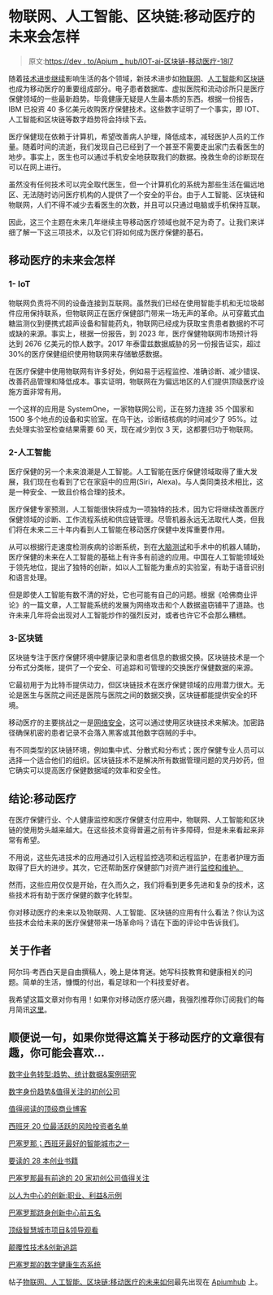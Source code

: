 # 物联网、人工智能、区块链:移动医疗的未来会怎样

> 原文:[https://dev . to/Apium _ hub/IOT-ai-区块链-移动医疗-18l7](https://dev.to/apium_hub/iot-ai-blockchain-what-does-the-future-hold-for-mobile-healthcare-18l7)

随着[技术进步继续](https://apiumhub.com/tech-blog-barcelona/disruptive-technology-innovations/)影响生活的各个领域，新技术进步如[物联网](https://apiumhub.com/tech-blog-barcelona/iot-projects-will-change-world/)、[人工智能](https://dev.to/apium_hub/artificial-intelligence--in-math-i-trust-5fhl)和[区块链](https://apiumhub.com/tech-blog-barcelona/blockchain-technology/)也成为移动医疗的重要组成部分。电子患者数据库、虚拟医院和流动诊所只是医疗保健领域的一些最新趋势。毕竟健康无疑是人生最本质的东西。根据一份报告，IBM 已投资 40 多亿美元收购医疗保健技术。这些数字证明了一个事实，即 IOT、人工智能和区块链等数字趋势将会持续下去。

医疗保健现在依赖于计算机，希望改善病人护理，降低成本，减轻医护人员的工作量。随着时间的流逝，我们发现自己已经到了一个甚至不需要走出家门去看医生的地步。事实上，医生也可以通过手机安全地获取我们的数据。挽救生命的诊断现在可以在网上进行。

虽然没有任何技术可以完全取代医生，但一个计算机化的系统为那些生活在偏远地区、无法随时访问医疗机构的人提供了一个安全的平台。由于人工智能、区块链和物联网，人们不得不减少去看医生的次数，并且可以只通过电脑或手机保持互联。

因此，这三个主题在未来几年继续主导移动医疗领域也就不足为奇了。让我们来详细了解一下这三项技术，以及它们将如何成为医疗保健的基石。

## [](#what-does-the-future-hold-for-mobile-healthcare)移动医疗的未来会怎样

### [](#1-iot)1- IoT

物联网负责将不同的设备连接到互联网。虽然我们已经在使用智能手机和无垃圾邮件应用保持联系，但物联网正在医疗保健部门带来一场无声的革命。从可穿戴式血糖监测仪到便携式超声设备和智能药丸，物联网已经成为获取宝贵患者数据的不可或缺的来源。事实上，根据一份报告，到 2023 年，医疗保健物联网市场预计将达到 2676 亿美元的惊人数字。2017 年泰雷兹数据威胁的另一份报告证实，超过 30%的医疗保健组织使用物联网来存储敏感数据。

在医疗保健中使用物联网有许多好处，例如易于远程监控、准确诊断、减少错误、改善药品管理和降低成本。事实证明，物联网在为偏远地区的人们提供顶级医疗设施方面非常有用。

一个这样的应用是 SystemOne，一家物联网公司，正在努力连接 35 个国家和 1500 多个地点的设备和实验室。在乌干达，诊断结核病的时间减少了 95%。过去处理实验室检查结果需要 60 天，现在减少到仅 3 天，这都要归功于物联网。

### [](#2-artificial-intelligence)2-人工智能

医疗保健的另一个未来浪潮是人工智能。人工智能在医疗保健领域取得了重大发展，我们现在也看到了它在家庭中的应用(Siri，Alexa)。与人类同类技术相比，这是一种安全、一致且价格合理的技术。

医疗保健专家预测，人工智能很快将成为一项独特的技术，因为它将继续改善医疗保健领域的诊断、工作流程系统和供应链管理。尽管机器永远无法取代人类，但我们将在未来二三十年内看到人工智能在移动医疗保健中发挥重要作用。

从可以根据行走速度检测疾病的诊断系统，到在[大脑测试](https://play.google.com/store/apps/details?id=com.braintest.app)和手术中的机器人辅助，医疗保健的未来在人工智能的基础上有许多有前途的应用。中国在人工智能领域处于领先地位，提出了独特的创新，如以人工智能为重点的实验室，有助于语音识别和语言处理。

但是即使人工智能有数不清的好处，它也可能有自己的问题。根据《哈佛商业评论》的一篇文章，人工智能系统的发展为网络攻击和个人数据盗窃铺平了道路。也许未来几年将会出现对人工智能炒作的强烈反对，或者也许它不会那么糟糕。

### [](#3-blockchain)3-区块链

区块链专注于医疗保健环境中健康记录和患者信息的数据交换。区块链技术是一个分布式分类帐，提供了一个安全、可追踪和可管理的交换医疗保健数据的来源。

它最初用于为比特币提供动力，但区块链技术在医疗保健领域的应用潜力很大。无论是医生与医院之间还是医院与医院之间的数据交换，区块链都能提供安全的环境。

移动医疗的主要挑战之一是[网络安全](https://dev.to/apium_hub/cybersecurity--crossing-the-last-frontier-2hn8)，这可以通过使用区块链技术来解决。加密路径确保机密的患者记录不会落入黑客或其他数字窃贼的手中。

有不同类型的区块链环境，例如集中式、分散式和分布式；医疗保健专业人员可以选择一个适合他们的组织。区块链技术不是解决所有数据管理问题的灵丹妙药，但它确实可以提高医疗保健数据域的效率和安全性。

## [](#conclusion-mobile-healthcare)结论:移动医疗

在医疗保健行业、个人健康监控和医疗保健支付应用中，物联网、人工智能和区块链的使用势头越来越大。在这些技术变得普遍之前有许多障碍，但是未来看起来非常有希望。

不用说，这些先进技术的应用通过引入远程监控选项和远程监护，在患者护理方面取得了巨大的进步。其次，它还帮助医疗保健部门对资产进行[监控和维护。](https://www.i-scoop.eu/industry-4-0/predictive-maintenance-asset-monitoring/)

然而，这些应用仅仅是开始，在久而久之，我们将看到更多先进和复杂的技术，这些技术将有助于医疗保健的数字化转型。

你对移动医疗的未来以及物联网、人工智能、区块链的应用有什么看法？你认为这些技术会给未来的医疗保健带来一场革命吗？请在下面的评论中告诉我们。

## [](#about-the-author)关于作者

阿尔玛·考西白天是自由撰稿人，晚上是体育迷。她写科技教育和健康相关的问题。简单的生活，慷慨的付出，看足球和一个科技爱好者。

我希望这篇文章对你有用！如果你对移动医疗感兴趣，我强烈推荐你订阅我们的每月简讯[这里](http://eepurl.com/cC96MY)。

## [](#btw-if-you-found-this-article-about-mobile-healthcare-interesting-you-might-like)顺便说一句，如果你觉得这篇关于移动医疗的文章很有趣，你可能会喜欢…

[数字业务转型:趋势、统计数据&案例研究](https://dev.to/apium_hub/digital-business-transformation-trends-statistics--case-studies)

[数字身份趋势&值得关注的初创公司](https://dev.to/apium_hub/digital-identity-trends--startups-to-watch-in-2017)

[值得阅读的顶级商业博客](https://apiumhub.com/tech-blog-barcelona/top-business-blogs/)

[西班牙 20 位最活跃的风险投资者名单](https://apiumhub.com/tech-blog-barcelona/venture-capital-investors-spain/)

[巴塞罗那；西班牙最好的智能城市之一](https://apiumhub.com/tech-blog-barcelona/barcelona-smart-cities/)

[要读的 28 本创业书籍](https://apiumhub.com/tech-blog-barcelona/entrepreneurship-books/)

[巴塞罗那最有前途的 20 家初创公司值得关注](https://dev.to/apium_hub/top-20-promising-startups-in-barcelona-in-2017-3mj)

[以人为中心的创新:职业、利益&示例](https://apiumhub.com/tech-blog-barcelona/human-centered-innovation/)

[巴塞罗那跻身创新中心前五名](https://dev.to/apium_hub/barcelona-makes-it-to-the-top-5-of-innovation-hubs)

[顶级智慧城市项目&领导观看](https://apiumhub.com/tech-blog-barcelona/smart-city-projects-leaders-barcelona/)

[颠覆性技术&创新追踪](https://apiumhub.com/tech-blog-barcelona/disruptive-technology-innovations/)

[巴塞罗那的数字健康生态系统](https://dev.to/apium_hub/digital-health-ecosystem-in-barcelona)

帖子[物联网、人工智能、区块链:移动医疗的未来如何](https://apiumhub.com/tech-blog-barcelona/mobile-healthcare/)最先出现在 [Apiumhub](https://apiumhub.com) 上。